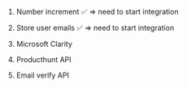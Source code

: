 1. Number increment ✅  => need to start integration
2. Store user emails ✅  => need to start integration


4. Microsoft Clarity
5. Producthunt API


3. Email verify API